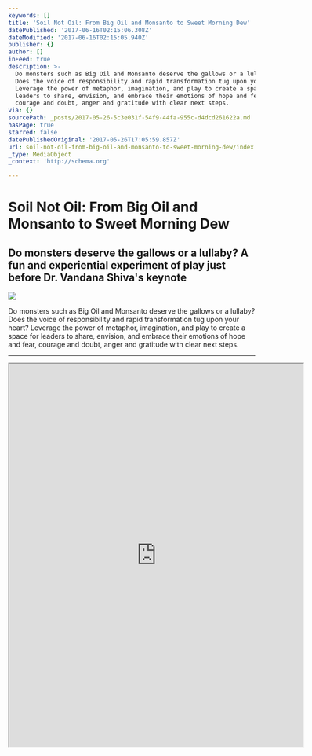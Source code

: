 ```yaml
---
keywords: []
title: 'Soil Not Oil: From Big Oil and Monsanto to Sweet Morning Dew'
datePublished: '2017-06-16T02:15:06.308Z'
dateModified: '2017-06-16T02:15:05.940Z'
publisher: {}
author: []
inFeed: true
description: >-
  Do monsters such as Big Oil and Monsanto deserve the gallows or a lullaby?
  Does the voice of responsibility and rapid transformation tug upon your heart?
  Leverage the power of metaphor, imagination, and play to create a space for
  leaders to share, envision, and embrace their emotions of hope and fear,
  courage and doubt, anger and gratitude with clear next steps.
via: {}
sourcePath: _posts/2017-05-26-5c3e031f-54f9-44fa-955c-d4dcd261622a.md
hasPage: true
starred: false
datePublishedOriginal: '2017-05-26T17:05:59.857Z'
url: soil-not-oil-from-big-oil-and-monsanto-to-sweet-morning-dew/index.html
_type: MediaObject
_context: 'http://schema.org'

---
```

# Soil Not Oil: From Big Oil and Monsanto to Sweet Morning Dew

## Do monsters deserve the gallows or a lullaby? A fun and experiential experiment of play just before Dr. Vandana Shiva's keynote
![](https://imgflo.herokuapp.com/graph/2b2431f8e7ba7b0/a1435772f0a8fce3a1d0ee0bf9ddcf10/croprotate.png?cropheight=290&cropwidth=606&degrees=0&input=https%3A%2F%2Fthe-grid-user-content.s3-us-west-2.amazonaws.com%2F7af2e512-5c54-4d00-93b8-bc4f4ba12a8e.png&x=13&y=0)

Do monsters such as Big Oil and Monsanto deserve the gallows or a lullaby? Does the voice of responsibility and rapid transformation tug upon your heart? Leverage the power of metaphor, imagination, and play to create a space for leaders to share, envision, and embrace their emotions of hope and fear, courage and doubt, anger and gratitude with clear next steps.

---

<iframe src="https://drive.google.com/viewerng/viewer?url=http%3A//soilnotoilcoalition.org/wp-content/uploads/2015/09/SNO-Program_FINAL_7-singlePage.pdf&amp;embedded=true" width="600" height="780" style=""></iframe>